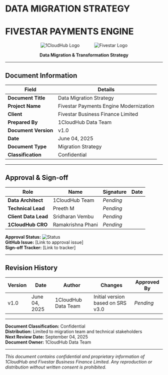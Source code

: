 # DATA MIGRATION STRATEGY
# FIVESTAR PAYMENTS ENGINE

<div align="center">

![1CloudHub Logo](https://www.1cloudhub.com/wp-content/uploads/2020/01/1CloudHub-Logo-horiz-hires-RGB-copy-1.jpg)
&nbsp;&nbsp;&nbsp;&nbsp;&nbsp;&nbsp;&nbsp;&nbsp;&nbsp;&nbsp;
![Fivestar Logo](https://fivestargroup.in/wp-content/uploads/2021/03/fivestar-logo-1.png)

**Data Migration & Transformation Strategy**

</div>

---

## Document Information

| **Field** | **Details** |
|-----------|-------------|
| **Document Title** | Data Migration Strategy |
| **Project Name** | Fivestar Payments Engine Modernization |
| **Client** | Fivestar Business Finance Limited |
| **Prepared By** | 1CloudHub Data Team |
| **Document Version** | v1.0 |
| **Date** | June 04, 2025 |
| **Document Type** | Migration Strategy |
| **Classification** | Confidential |

---

## Approval & Sign-off

| **Role** | **Name** | **Signature** | **Date** |
|----------|----------|---------------|----------|
| **Data Architect** | 1CloudHub Team | *Pending* | |
| **Technical Lead** | Preeth M | *Pending* | |
| **Client Data Lead** | Sridharan Vembu | *Pending* | |
| **1CloudHub CRO** | Ramakrishna Phani | *Pending* | |

**Approval Status:** ![Status](https://img.shields.io/badge/Status-Draft-red)  
**GitHub Issue:** [Link to approval issue]  
**Sign-off Tracker:** [Link to tracker]

---

## Revision History

| **Version** | **Date** | **Author** | **Changes** | **Approved By** |
|-------------|----------|------------|-------------|-----------------|
| v1.0 | June 04, 2025 | 1CloudHub Data Team | Initial version based on SRS v3.0 | *Pending* |

---

**Document Classification:** Confidential  
**Distribution:** Limited to migration team and technical stakeholders  
**Next Review Date:** September 04, 2025  
**Document Owner:** 1CloudHub Data Team

---

*This document contains confidential and proprietary information of 1CloudHub and Fivestar Business Finance Limited. Any reproduction or distribution without written consent is prohibited.*